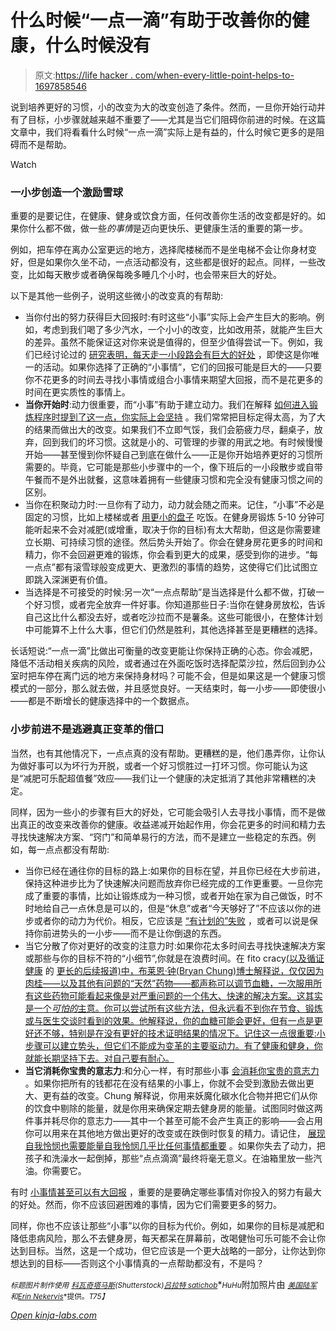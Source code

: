 # 什么时候“一点一滴”有助于改善你的健康，什么时候没有

> 原文:[https://life hacker . com/when-every-little-point-helps-to-1697858546](https://lifehacker.com/when-every-little-bit-helps-improve-your-health-and-1697858546)

说到培养更好的习惯，小的改变为大的改变创造了条件。然而，一旦你开始行动并有了目标，小步骤就越来越不重要了——尤其是当它们阻碍你前进的时候。在这篇文章中，我们将看看什么时候“一点一滴”实际上是有益的，什么时候它更多的是阻碍而不是帮助。

Watch

### 一小步创造一个激励雪球

重要的是要记住，在健康、健身或饮食方面，任何改善你生活的改变都是好的。如果你什么都不做，做一些*的事情*是迈向更快乐、更健康生活的重要的第一步。

例如，把车停在离办公室更远的地方，选择爬楼梯而不是坐电梯不会让你身材变好，但是如果你久坐不动，一点活动都没有，这些都是很好的起点。同样，一些改变，比如每天散步或者确保每晚多睡几个小时，也会带来巨大的好处。

以下是其他一些例子，说明这些微小的改变真的有帮助:

*   当你付出的努力获得巨大回报时:有时这些“小事”实际上会产生巨大的影响。例如，考虑到我们喝了多少汽水，一个小小的改变，比如改用茶，就能产生巨大的差异。虽然不能保证这对你来说是值得的，但至少值得尝试一下。例如，我们已经讨论过的 [研究表明，每天走一小段路会有巨大的好处](http://lifehacker.com/a-half-hour-walk-can-make-a-big-difference-even-if-it-5872377) ，即使这是你唯一的活动。如果你选择了正确的“小事情”，它们的回报可能是巨大的——只要你不花更多的时间去寻找小事情或组合小事情来期望大回报，而不是花更多的时间在更实质性的事情上。
*   **当你开始时**:动力很重要，而“小事”有助于建立动力。我们在解释 [如何进入锻炼程序时提到了这一点，你实际上会坚持](http://lifehacker.com/how-to-motivate-yourself-into-an-exercise-routine-youll-5950484) 。我们常常把目标定得太高，为了大的结果而做出大的改变。如果我们不立即气馁，我们会筋疲力尽，翻桌子，放弃，回到我们的坏习惯。这就是小的、可管理的步骤的用武之地。有时候慢慢开始——甚至慢到你怀疑自己到底在做什么——正是你开始培养更好的习惯所需要的。毕竟，它可能是那些小步骤中的一个，像下班后的一小段散步或自带午餐而不是外出就餐，这意味着拥有一些健康习惯和完全没有健康习惯之间的区别。
*   当你在积聚动力时:一旦你有了动力，动力就会随之而来。记住，“小事”不必是固定的习惯，比如上楼梯或者 [用更小的盘子](http://lifehacker.com/trick-yourself-into-eating-less-340060) 吃饭。在健身房锻炼 5-10 分钟可能听起来不会对减肥(或增重，取决于你的目标)有太大帮助，但这是你需要建立长期、可持续习惯的途径。然后势头开始了。你会在健身房花更多的时间和精力，你不会回避更难的锻炼，你会看到更大的成果，感受到你的进步。“每一点点”都有滚雪球般变成更大、更激烈的事情的趋势，这使得它们比试图立即跳入深渊更有价值。
*   当选择是不可接受的时候:另一次“一点点帮助”是当选择是什么都不做，打破一个好习惯，或者完全放弃一件好事。你知道那些日子:当你在健身房放松，告诉自己这比什么都没去好，或者吃沙拉而不是薯条。这些可能很小，在整体计划中可能算不上什么大事，但它们仍然是胜利，其他选择甚至是更糟糕的选择。

长话短说:“一点一滴”比做出可衡量的改变更能让你保持正确的心态。你会减肥，降低不活动相关疾病的风险，或者通过在外面吃饭时选择配菜沙拉，然后回到办公室时把车停在离门远的地方来保持身材吗？可能不会，但是如果这是一个健康习惯模式的一部分，那么就去做，并且感觉良好。一天结束时，每一小步——即使很小——都是不断增长的健康选择中的一个数据点。

### 小步前进不是逃避真正变革的借口

当然，也有其他情况下，一点点真的没有帮助。更糟糕的是，他们愚弄你，让你认为做好事可以为坏行为开脱，或者一个好习惯胜过一打坏习惯。你可能认为这是“减肥可乐配超值餐”效应——我们让一个健康的决定抵消了其他非常糟糕的决定。

同样，因为一些小的步骤有巨大的好处，它可能会吸引人去寻找小事情，而不是做出真正的改变来改善你的健康。收益递减开始起作用，你会花更多的时间和精力去寻找快速解决方案、“窍门”和简单易行的方法，而不是建立一些稳定的东西。例如，每一点点都没有帮助:

*   当你已经在通往你的目标的路上:如果你的目标在望，并且你已经在大步前进，保持这种进步比为了快速解决问题而放弃你已经完成的工作更重要。一旦你完成了重要的事情，比如让锻炼成为一种习惯，或者开始在家为自己做饭，时不时地给自己一点休息是可以的，但是“休息”或者“今天够好了”不应该以你的进步或者你的动力为代价。相反，它应该是 [“有计划的”失败](http://vitals.lifehacker.com/the-benefits-of-intentionally-failing-on-your-diet-1682610160) ，或者可以说是保持你前进势头的一小步——而不是让你倒退的东西。
*   当它分散了你对更好的改变的注意力时:如果你花太多时间去寻找快速解决方案或那些与你的目标不符的“小细节”,你就是在浪费时间。在 fito cracy[(以及循证健康](http://www.fitocracy.com/knowledge/every-little-bit-doesnt-really-count/) 的 [更长的后续报道)中，布莱恩·钟(Bryan Chung)博士解释说，仅仅因为肉桂——以及其他有问题的“天然”药物——都声称可以调节血糖，一次服用所有这些药物可能看起来像是对严重问题的一个伟大、快速的解决方案。这其实是一个*可怕的*主意。你可以尝试所有这些方法，但永远看不到你在节食、锻炼或与医生交谈时看到的效果。他解释说，你的血糖可能会更好，但有一点是更好还不够，特别是在没有更好的技术证明结果的情况下。记住这一点很重要:小步骤可以建立势头，但它们不能成为变革的主要驱动力。有了健康和健身，你就能长期坚持下去。对自己要有耐心。](http://evidencebasedfitness.net/every-little-bit-doesnt-really-count-the-much-longer-version/)
*   **当它消耗你宝贵的意志力**:和分心一样，有时那些小事 [会消耗你宝贵的意志力](http://lifehacker.com/youve-got-a-limited-supply-of-willpower-so-use-it-wise-5662132) 。如果你把所有的钱都花在没有结果的小事上，你就不会受到激励去做出更大、更有益的改变。Chung 解释说，你用来妖魔化碳水化合物并把它们从你的饮食中剔除的能量，就是你用来确保定期去健身房的能量。试图同时做这两件事并耗尽你的意志力——其中一个甚至可能不会产生真正的影响——会占用你可以用来在其他地方做出更好的改变或在跌倒时恢复的精力。请记住， [展现自我怜悯也需要能量](http://lifehacker.com/how-to-start-exercising-when-youre-already-overweight-1521317096)[自我怜悯几乎比任何事情都重要](https://lifehacker.com/self-compassion-is-more-important-to-success-than-self-5970594) 。如果你失去了动力，把孩子和洗澡水一起倒掉，那些“点点滴滴”最终将毫无意义。在油箱里放一些汽油。你需要它。

有时 [小事情甚至可以有大回报](https://lifehacker.com/when-short-bouts-of-exercise-are-better-than-one-long-o-718077174) ，重要的是要确定哪些事情对你投入的努力有最大的好处。然而，你不应该回避困难的事情，因为它们需要更多的努力。

同样，你也不应该让那些“小事”以你的目标为代价。例如，如果你的目标是减肥和降低患病风险，那么不去健身房，每天都呆在屏幕前，改喝健怡可乐可能不会让你达到目标。当然，这是一个成功，但它应该是一个更大战略的一部分，让你达到你想达到的目标——否则这个小事情真的一点帮助都没有，不是吗？

<small>*标题图片制作使用*</small> [<small>*科瓦奇塔马斯*</small>](http://www.shutterstock.com/pic.mhtml?id=132987785&src=id)<small>*(Shutterstock)*</small>[<small>*吕拉特 satichob*</small>](http://www.shutterstock.com/pic.mhtml?id=242220610&src=id)<small></small>*<small>*HuHu*</small>附加照片由 [<small>*美国陆军*</small>](https://www.flickr.com/photos/familymwr/5548057120/) <small>*和*</small>[<small>*Erin Nekervis*</small>](https://www.flickr.com/photos/theeerin/4083161585/)<small>*提供。*T75】</small>*

*[Open *kinja-labs.com*](http://kinja-labs.com/related-widget/?posts=5958782,1521317096,5970594&title=Recommended%20stories)*